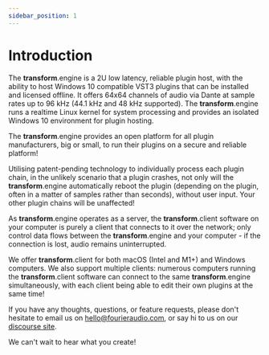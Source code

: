 ```yaml
---
sidebar_position: 1
---
```


# Introduction

The **transform**.engine is a 2U low latency, reliable plugin host, with the ability to host Windows 10 compatible VST3 plugins that can be installed and licensed offline.
It offers 64x64 channels of audio via Dante at sample rates up to 96 kHz (44.1 kHz and 48 kHz supported). The **transform**.engine runs a realtime Linux kernel for system processing and provides an isolated Windows 10 environment for plugin hosting.

The **transform**.engine provides an open platform for all plugin manufacturers, big or small, to run their plugins on a secure and reliable platform!

Utilising patent-pending technology to individually process each plugin chain, in the unlikely scenario that a plugin crashes, not only will the **transform**.engine automatically reboot the plugin (depending on the plugin, often in a matter of samples rather than seconds), without user input. Your other plugin chains will be unaffected!

As **transform**.engine operates as a server, the **transform**.client software on your computer is purely a client that connects to it over the network; only control data flows between the **transform**.engine and your computer - if the connection is lost, audio remains uninterrupted.

We offer **transform**.client for both macOS (Intel and M1+) and Windows computers. We also support multiple clients: numerous computers running the **transform**.client software can connect to the same **transform**.engine simultaneously, with each client being able to edit their own plugins at the same time!

If you have any thoughts, questions, or feature requests, please don't hesitate to email us on [hello@fourieraudio.com](mailto:hello@fourieraudio.com), or say hi
to us on our [discourse site](https://discourse.fourieraudio.com).

We can't wait to hear what you create!
